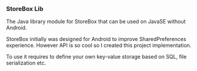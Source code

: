 ### StoreBox Lib ###
The Java library module for StoreBox that can be used on JavaSE without Android.

StoreBox initially was designed for Android to improve SharedPreferences experience.
However API is so cool so I created this project implementation.

To use it requires to define your own key-value storage based on SQL, file serialization etc.

